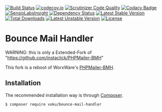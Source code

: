 [![Build Status](https://travis-ci.org/voku/PHPMailer-BMH.svg?branch=master)](https://travis-ci.org/voku/PHPMailer-BMH)
[![codecov.io](http://codecov.io/github/voku/PHPMailer-BMH/coverage.svg?branch=master)](http://codecov.io/github/voku/PHPMailer-BMH?branch=master)
[![Scrutinizer Code Quality](https://scrutinizer-ci.com/g/voku/PHPMailer-BMH/badges/quality-score.png?b=master)](https://scrutinizer-ci.com/g/voku/PHPMailer-BMH/?branch=master)
[![Codacy Badge](https://www.codacy.com/project/badge/64177eb1d95948789a1fb54b97e0ed21)](https://www.codacy.com/app/voku/PHPMailer-BMH)
[![SensioLabsInsight](https://insight.sensiolabs.com/projects/2161b4c1-5025-4e29-ae22-1f91c3a6657c/mini.png)](https://insight.sensiolabs.com/projects/2161b4c1-5025-4e29-ae22-1f91c3a6657c)
[![Dependency Status](https://www.versioneye.com/user/projects/55a91f3e306535002000013c/badge.svg?style=flat)](https://www.versioneye.com/user/projects/55a91f3e306535002000013c)
[![Latest Stable Version](https://poser.pugx.org/voku/bounce-mail-handler/v/stable)](https://packagist.org/packages/voku/bounce-mail-handler) [![Total Downloads](https://poser.pugx.org/voku/bounce-mail-handler/downloads)](https://packagist.org/packages/voku/bounce-mail-handler) [![Latest Unstable Version](https://poser.pugx.org/voku/bounce-mail-handler/v/unstable)](https://packagist.org/packages/voku/bounce-mail-handler) [![License](https://poser.pugx.org/voku/bounce-mail-handler/license)](https://packagist.org/packages/voku/bounce-mail-handler)

# Bounce Mail Handler

WARNING: this is only a Extended-Fork of "https://github.com/instaclick/PHPMailer-BMH"

This fork is a reboot of WorxWare's [PHPMailer-BMH](http://sourceforge.net/projects/bmh/).

## Installation

The recommended installation way is through [Composer](https://getcomposer.org).

```bash
$ composer require voku/bounce-mail-handler
```


